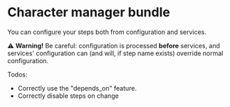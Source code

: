 # Character manager bundle

You can configure your steps both from configuration and services.

:warning: **Warning!** Be careful: configuration is processed **before** services,
 and services' configuration can (and will, if step name exists) override normal
 configuration.

Todos:

* Correctly use the "depends_on" feature.
* Correctly disable steps on change
